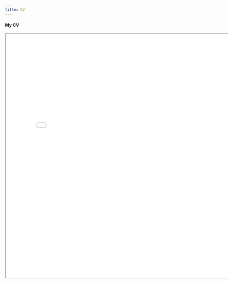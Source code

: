 ```yaml
---
title: CV
---
```


#### My CV

<iframe
src="190504_CV_YuanXue.pdf" height="800" width="800" scrolling="yes">
</iframe>
